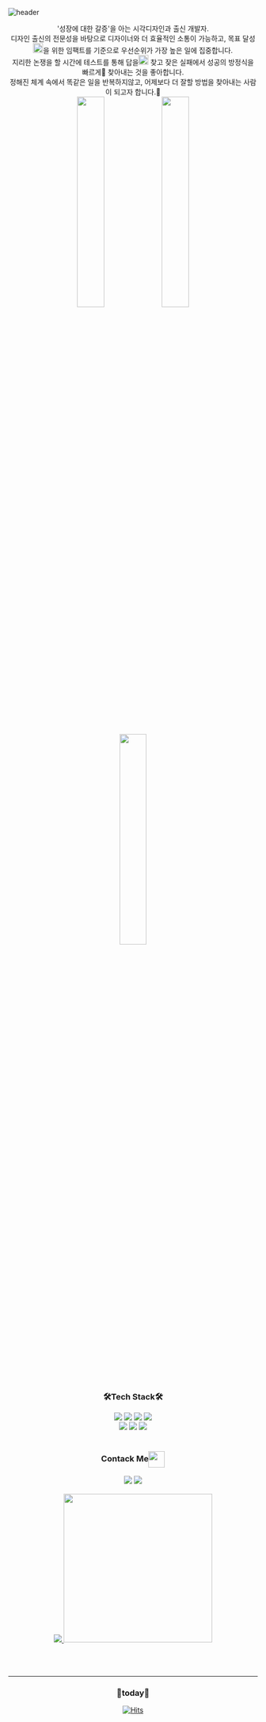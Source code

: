 ![header](https://capsule-render.vercel.app/api?type=Waving&color=auto&height=200&section=header&text=반갑습니다,%20저는%20한채빈입니다!😄&fontSize=34&animation=fadeIn&fontAlign=70)

<div align="center">
'성장에 대한 갈증'을 아는 시각디자인과 출신 개발자.</br>
디자인 출신의 전문성을 바탕으로 디자이너와 더 효율적인 소통이 가능하고, 목표 달성<img src="https://github.com/rajput2107/rajput2107/blob/master/Assets/Rocket.gif" height="20px"/>을 위한 임팩트를 기준으로 우선순위가 가장 높은 일에 집중합니다.</br>
지리한 논쟁을 할 시간에 테스트를 통해 답을<img src="https://github.com/rajput2107/rajput2107/blob/master/Assets/PC.gif" height="20px"/> 찾고 잦은 실패에서 성공의 방정식을 빠르게💨 찾아내는 것을 좋아합니다.</br>
정해진 체계 속에서 똑같은 일을 반복하지않고, 어제보다 더 잘할 방법을 찾아내는 사람이 되고자 합니다.👯

</br>

<img src="https://images.velog.io/images/chaeb1n/post/eb467b5b-90b5-43ce-ab69-4e1660a7d94d/KakaoTalk_Image_2021-02-17-13-37-46.jpeg" width="33%">
<img src="https://images.velog.io/images/chaeb1n/post/83f214e7-2cde-400e-8404-6f9f0ce77fdb/KakaoTalk_Image_2021-02-17-14-04-03_001.jpeg" width="33%">
<img src="https://images.velog.io/images/chaeb1n/post/d0e60689-9e37-4661-80b0-09063ad474ed/KakaoTalk_Image_2021-02-17-14-07-43.jpeg" width="33%">
</div>

</br>

<h3 align="center">🛠Tech Stack🛠</h3>
<div align="center">
  <img src="https://img.shields.io/badge/javascript-F7DF1E?style=flat-square&logo=javascript&logoColor=black">  
  <img src="https://img.shields.io/badge/react-61DAFB?style=flat-square&logo=react&logoColor=black">
  <img src="https://img.shields.io/badge/reactnative-0088CC?style=flat-square&logo=react&logoColor=white">
  <img src="https://img.shields.io/badge/redux-764ABC?style=flat-square&logo=Redux&logoColor=white"><br>
  <img src="https://img.shields.io/badge/HTML5-E34F26?style=flat-square&logo=HTML5&logoColor=white">
  <img src="https://img.shields.io/badge/CSS3-1572B6?style=flat-square&logo=CSS3&logoColor=white">
  <img src="https://img.shields.io/badge/styled%20components-DB7093?style=flat-square&logo=styled%20components&logoColor=white">  
</div>

</br>
  
<h3 align="center">Contack Me<img align="center" src="https://github.com/rajput2107/rajput2107/raw/master/Assets/Handshake.gif" height="33px" style="max-width: 100%;"></a></h3>
<div align="center">
   <a href="mailto:cbhan0102@gmail.com"><img src="https://img.shields.io/badge/Gmail-EA4335?style=flat-square&logo=Gmail&logoColor=white"></a>
      <a href="https://velog.io/@chaeb1n"><img src="https://img.shields.io/badge/Blog-FF5722?style=flat-square&logo=Blogger&logoColor=white"></a>
</div>

</br>

<div align="center">
<div style="display:justify-content:space-between">
  <a href="https://github.com/cbhan0102/github-readme-stats">
    <img src="https://github-readme-stats.vercel.app/api?username=cbhan0102&count_private=true&show_icons=true&theme=flag-india&border_color=FFFF"/>
  </a>

  <a href="https://github.com/cbhan0102/CommitCombo">
    <img src="http://commitcombo.com/get?user=cbhan0102&theme=Peach" width = "300" height = "auto"/>
  </a>
</div>
</div>

</br>
</br>
</br>

------------------

<div align="center">
  <h3>🎉today🎉</h3>

[![Hits](https://hits.seeyoufarm.com/api/count/incr/badge.svg?url=https%3A%2F%2Fgithub.com%2Fcbhan0102%2Fhit-counter&count_bg=%23FF964F&title_bg=%23728639&icon=&icon_color=%23E7E7E7&title=hits&edge_flat=false)](https://hits.seeyoufarm.com)

</div>


